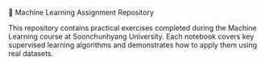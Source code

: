 🧠 Machine Learning Assignment Repository

This repository contains practical exercises completed during the Machine Learning course at Soonchunhyang University.
Each notebook covers key supervised learning algorithms and demonstrates how to apply them using real datasets.
